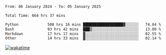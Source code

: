 <!--START_SECTION:waka-->

```txt
From: 06 January 2024 - To: 05 January 2025

Total Time: 664 hrs 37 mins

Python             508 hrs 16 mins ██████████████████▓░░░░░░   74.84 %
Bash               93 hrs 42 mins  ███▒░░░░░░░░░░░░░░░░░░░░░   13.80 %
Markdown           17 hrs 17 mins  ▓░░░░░░░░░░░░░░░░░░░░░░░░   02.55 %
Other              14 hrs 33 mins  ▓░░░░░░░░░░░░░░░░░░░░░░░░   02.14 %
```

<!--END_SECTION:waka-->
[![wakatime](https://wakatime.com/badge/user/5f89a63a-5294-4958-ad30-2b3455e63f2a.svg)](https://wakatime.com/@5f89a63a-5294-4958-ad30-2b3455e63f2a)
